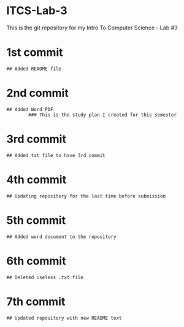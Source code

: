 # ITCS-Lab-3
This is the git repository for my Intro To Computer Science - Lab #3

# 1st commit
	## Added README file

# 2nd commit
	## Added Word PDF
			### This is the study plan I created for this semester

# 3rd commit
	## Added txt file to have 3rd commit

# 4th commit
	## Updating repository for the last time before submission

# 5th commit
	## Added word document to the repository

# 6th commit
	## Deleted useless .txt file

# 7th commit
	## Updated repository with new README text
